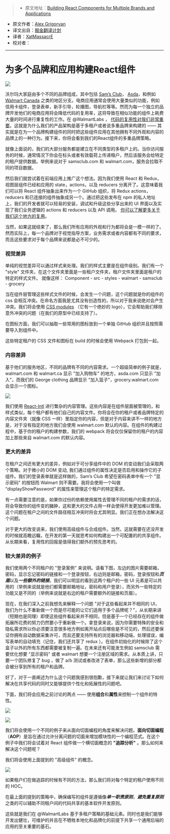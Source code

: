 > * 原文地址：[Building React Components for Multiple Brands and Applications](https://medium.com/walmartlabs/building-react-components-for-multiple-brands-and-applications-7e9157a39db4#.7tbsp6vsz)
* 原文作者：[Alex Grigoryan](https://medium.com/@lexgrigoryan)
* 译文出自：[掘金翻译计划](https://github.com/xitu/gold-miner)
* 译者：[XatMassacrE](https://github.com/XatMassacrE) 
* 校对者：

---

# 为多个品牌和应用构建React组件

![](https://cdn-images-1.medium.com/max/1600/1*7bG_2QAIOzbKNeesEkkTzg.png)

沃尔玛大家庭由多个不同的品牌组成，其中包括 [Sam’s Club](https://www.samsclub.com/)， [Asda](http://www.asda.com/)，和例如 [Walmart Canada](http://www.walmart.ca/en) 之类的地区分支。电商应用通常会使用大量类似的功能，例如信用卡组件，登录表单，新手引导，轮播图，导航栏等等。然而为每一个独立的品牌开发他们的电商应用将会降低代码的复用率，这将导致在相似功能的组件上耗费大量的时间进行重复性的工作。在 @WalmartLabs ， [代码的复用性对我们非常重要](https://medium.com/walmartlabs/how-to-achieve-reusability-with-react-components-81edeb7fb0e0#.arwumefxh)。这就是为什么我们的产品架构是基于多租户或者说多重品牌来构建的 —— 其实就是在为一个品牌构建组件的同时把这些组件应用在其他拥有不同外观和内容的品牌上的一种行为。接下来，你将会看到我们的React组件的多重品牌策略。

就像上面说的，我们的大部分服务都是建立在不同类型的多租户上的。当你访问服务的时候，通常情况下你会在标头或者有效载荷上传递租户，然后该服务会给特定的租户提供数据。举例来说对于 samsclub.com 和 walmart.com，服务会拉取不同的项目数据。

然后我们就尝试着在前端应用上推广这个想法。因为我们使用 React 和 Redux，视图层组件已经和应用的 state，actions，以及 reducers 分离开了。这意味着我们可以将 React 组件抽象出来作为一个 GitHub 组织，将 Redux actions，reducers 和已连接的组件抽象成另一个。通过把这些发布在 npm 的私人地址上，我们的开发者就可以轻易的安装，调试和升级这些分享出来的 UI 界面以及实现了我们业务逻辑的 actions 和 reducers 以及 API 调用。 [你可以了解更多关于我们这个地方的复用](https://medium.com/walmartlabs/how-to-achieve-reusability-with-react-components-81edeb7fb0e0#.arwumefxh)。

当然，如果这就结束了，那么我们所有应用的外观和行为都将会是一模一样的了。然而实际上，每一个品牌对于视觉指导方案，业务需求或者内容都有不同的要求，而且这些要求对于每个品牌来说都是必不可少的。

### 视觉差异

单纯的视觉差异可以通过样式来处理。我们的样式主要是在组件级别。我们有一个 "style" 文件夹，在这个文件夹里面是一些租户文件夹，租户文件夹里面是租户的特定的样式文件。
就像这样：
    Component
    - src
    - styles
      - walmart
      - samsclub
      - grocery

当在组件层管理这些样式文件的时候，会发生一个问题，这个问题就是你的组件的 css 会相互冲突。在命名方面我是尤其没有创造性的，所以对于我来说绝对会产生冲突。我们将会使用 [CSS modules](https://github.com/css-modules/css-modules) （它有一个绝妙的 logo），它会帮助我们移除意外冲突的问题（在我们的原型中已经支持了）。

在图标方面，我们可以抽取一些常用的图标放到一个单独 GitHub 组织并且按照需要导入到组件中。

这些特定租户的 CSS 文件和图标在 build 的时候会使用 Webpack 打包到一起。

### 内容差异

基于他们的服务地区，不同的品牌有不同的内容需求。一个超级简单的例子就是，walmart.com 和 walmart.ca 显示 "加入购物车" 的地方，asda.com 只显示 "加入"，而我们的 George clothing 品牌显示 "加入篮子"，grocery.walmart.com 会显示一个图标。

![](https://cdn-images-1.medium.com/max/1600/1*a-3DlvR6-xabNhFenEcRkg.png)

我们使用 [React-Intl](https://github.com/yahoo/react-intl) 进行繁杂的内容管理。这些内容是在组件层面被管理的，和样式类似，每个租户都有他们自己的内容文件。你将会在你的租户或者品牌特定的内容文件夹（就像 CSS 一样）里指定你的内容，但是对于内容来讲不一样的地方是，对于没有指定的地方我们会使用 walmart.com 默认的内容。在组件的构建过程中，基于你的租户的构建参数，我们的 webpack 将会仅仅保留你的租户的内容加上那些来自 walmart.com 的默认内容。

### 更大的差异

在租户之间还有更大的差异，例如对于可分享组件中的 DOM 的变动我们会采取两个策略。对于微小的 DOM 变动, 我们通过组件的属性决定是否启用和操作它的子组件。我们的登录表单就是这样做的，Sam’s Club 希望在密码表单中有一个 "显示密码" 的按钮而 Walmart 则不需要。我将会使用一个叫做 “displayShowPassword” 的属性来管理这个租户的特定需求。

有一点需要注意的是，如果你过份的依赖使用属性去管理不同的租户的需求的话，将会导致你的组件变的臃肿，这和更大的文件占用一样会使得开发更加难以管理。这个问题在租户之间的文件路径相互冲突时将会尤其明显。我们正在想办法解决这个问题。

对于更大的改变说来，我们使用高级组件与合成组件。当然，这就需要在还没开发的时候就高瞻远瞩，在开发的第一天就思考如何构建出一个可配置的的共享组件。从长期来看，复用性的回报是值得我们额外的预先思考的。

### 较大差异的例子

我们使用两个不同租户的 "登录案例" 来说明。请看下图，左边的图片需要邮箱，密码，显示忘记密码的链接和一个登录按钮，右边则是邮箱，密码，登录按钮和***页眉***以及***一些额外的链接***。我们可以明显的看到这两个租户的一些 UI 元素是可以共用的（举例来说就是他们都需要邮箱地址，密码和用户登录），而另外一些特定的功能又是不同的（举例来说就是右边的租户需要额外的链接和页眉）。

现在，在我们深入之前我想先来解释一个问题 "对于这些看起来并不相同的 UI，我们为什么不重新做一个而是尽可能的让它们适用于多个品牌呢？"，从长期来讲（短期也是同理）即使这些组件看起来并不相同，但是基于一个已经存在的组件做拓展所花费的努力仍然要小于重新做一个。拿登录来说，因为你需要特殊的安全和隐私需求所以你必须要注意很多地方例如离开站点后哪些是不可见的，然后还要保证你拥有自动数据采集许可，而且还要支持所有的浏览器和移动端，处理错误，编写表单的自动填充（记住，我们还共享了 redux ）。在组件初始化的时候除了这个盒子以外的所有东西都需要被复制一遍。在未来还有可能发生例如 samsclub 需要优化想要 "显示密码" 或者 walmart 想要一个注册区域的需求。从本质上讲，只要一个团队修复了 bug ，做了 a/b 测试或者改进了表单，那么这些新增的部分都会被分享到所有的租户和品牌。

好了，对于一直阐述为什么这个问题我感到很抱歉，接下来就让我们来讨论下如何解决在共享代码的同时又能够提供个性化和拓展性的问题吧。

下面，我们将会应用之前讨论的两点 —— 使用**组合**和**属性**来控制一个组件的特性。

![](https://cdn-images-1.medium.com/max/1600/1*3w8MYZu8-HuChhbQPSrlSg.gif)


![](https://cdn-images-1.medium.com/max/1600/0*X8Kmo4nhFo0ZvJea.)

我们将会使用一个不同的例子来从面向切面编程的角度来解决问题。**面向切面编程**（**AOP**）是旨在通过允许分离问题的切面来增加模块性的一个编程范式。在这个例子中我们将会试着对 React 组件做一个横切面概念的 **"追踪分析"** 。那么如何来解决这个问题呢？

我们将会使用上面提到的 "高级组件" 的概念。

![](https://cdn-images-1.medium.com/max/1600/0*7Dfmiy7JH4clBEnW.)

如果租户们在做追踪的时候有不同的方法，那么我们将对每个特定的租户使用不同的 HOC。

在最上面的提到的策略中，确保编写的组件是遵循像***单一职责原则***，***避免重复原则*** 之类的可以辅助不同租户间的代码共享的基本软件开发原则。

这些就是我们在 @WalmartLabs 基于多租户策略的基础元素。同时也是我们能够开发出健壮，可维护的并且在不牺牲本地化和品牌化的前提下共享一个通用后端的应用的至关重要的基石。